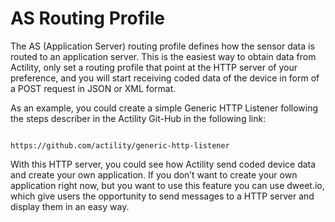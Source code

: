 # AS Routing Profile

The AS (Application Server) routing profile defines how the sensor data is routed to an application server.
This is the easiest way to obtain data from Actility, only set a routing profile that point at the HTTP server of your preference, and you will start receiving coded data of the device in form of a POST request in JSON or XML format.

As an example, you could create a simple Generic HTTP Listener following the steps describer in the Actility Git-Hub in the following link:
     
                                        https://github.com/actility/generic-http-listener

With this HTTP server, you could see how Actility send coded device data and create your own application. If you don’t want to create your own application right now, but you want to use this feature you can use dweet.io, which give users the opportunity to send messages to a HTTP server and display them in an easy way.

